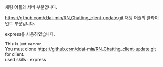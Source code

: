 채팅 어플의 서버 부분입니다.    

https://github.com/ddai-min/RN_Chatting_client-update.git 채팅 어플의 클라이언트 부분입니다.    

express를 사용하였습니다.    

This is just server.  
You must clone https://github.com/ddai-min/RN_Chatting_client-update.git for client.  
used skills : express  
